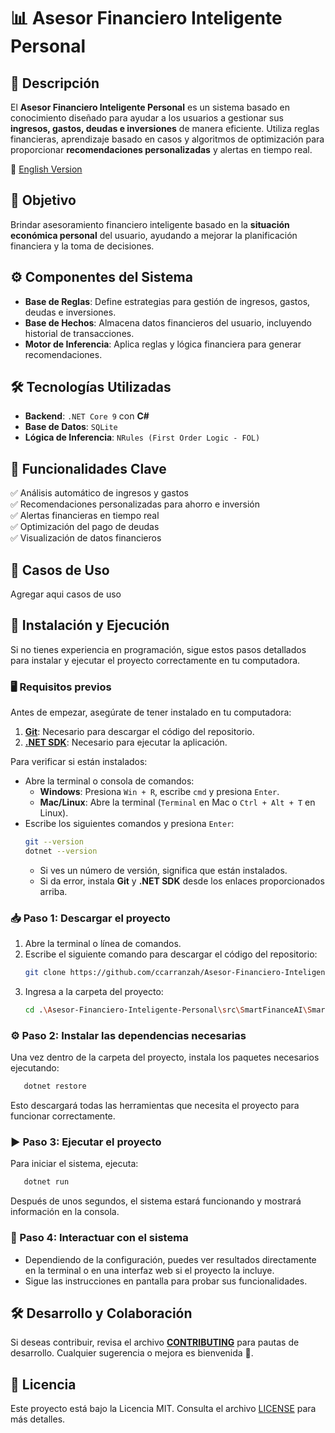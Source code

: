 # 📊 Asesor Financiero Inteligente Personal

## 📌 Descripción
El **Asesor Financiero Inteligente Personal** es un sistema basado en conocimiento diseñado para ayudar a los usuarios a gestionar sus **ingresos, gastos, deudas e inversiones** de manera eficiente. Utiliza reglas financieras, aprendizaje basado en casos y algoritmos de optimización para proporcionar **recomendaciones personalizadas** y alertas en tiempo real.

📄 [English Version](README_EN.md)

## 🎯 Objetivo
Brindar asesoramiento financiero inteligente basado en la **situación económica personal** del usuario, ayudando a mejorar la planificación financiera y la toma de decisiones.

## ⚙️ Componentes del Sistema
- **Base de Reglas**: Define estrategias para gestión de ingresos, gastos, deudas e inversiones.
- **Base de Hechos**: Almacena datos financieros del usuario, incluyendo historial de transacciones.
- **Motor de Inferencia**: Aplica reglas y lógica financiera para generar recomendaciones.

## 🛠️ Tecnologías Utilizadas
- **Backend**: `.NET Core 9` con **C#**
- **Base de Datos**: `SQLite`
- **Lógica de Inferencia**: `NRules (First Order Logic - FOL)`

## 🚀 Funcionalidades Clave
✅ Análisis automático de ingresos y gastos  
✅ Recomendaciones personalizadas para ahorro e inversión  
✅ Alertas financieras en tiempo real  
✅ Optimización del pago de deudas  
✅ Visualización de datos financieros  

## 📌 Casos de Uso
Agregar aqui casos de uso

## 📂 Instalación y Ejecución
Si no tienes experiencia en programación, sigue estos pasos detallados para instalar y ejecutar el proyecto correctamente en tu computadora.

### 🖥️ Requisitos previos
Antes de empezar, asegúrate de tener instalado en tu computadora:
1. [**Git**](https://git-scm.com/downloads): Necesario para descargar el código del repositorio.
2. [**.NET SDK**](https://dotnet.microsoft.com/en-us/download): Necesario para ejecutar la aplicación.

Para verificar si están instalados:
- Abre la terminal o consola de comandos:
  - **Windows**: Presiona `Win + R`, escribe `cmd` y presiona `Enter`.
  - **Mac/Linux**: Abre la terminal (`Terminal` en Mac o `Ctrl + Alt + T` en Linux).
- Escribe los siguientes comandos y presiona `Enter`:
  ```bash
  git --version
  dotnet --version
  ```
  - Si ves un número de versión, significa que están instalados.
  - Si da error, instala **Git** y **.NET SDK** desde los enlaces proporcionados arriba.

### 📥 Paso 1: Descargar el proyecto
1. Abre la terminal o línea de comandos.
2. Escribe el siguiente comando para descargar el código del repositorio:
   ```bash
   git clone https://github.com/ccarranzah/Asesor-Financiero-Inteligente-Personal.git
   ```
3. Ingresa a la carpeta del proyecto:
   ```bash
   cd .\Asesor-Financiero-Inteligente-Personal\src\SmartFinanceAI\SmartFinanceAI.App
   ```

### ⚙️ Paso 2: Instalar las dependencias necesarias
Una vez dentro de la carpeta del proyecto, instala los paquetes necesarios ejecutando:
```bash
   dotnet restore
```
Esto descargará todas las herramientas que necesita el proyecto para funcionar correctamente.

### ▶️ Paso 3: Ejecutar el proyecto
Para iniciar el sistema, ejecuta:
```bash
   dotnet run
```
Después de unos segundos, el sistema estará funcionando y mostrará información en la consola.

### 🔄 Paso 4: Interactuar con el sistema
- Dependiendo de la configuración, puedes ver resultados directamente en la terminal o en una interfaz web si el proyecto la incluye.
- Sigue las instrucciones en pantalla para probar sus funcionalidades.
## 🛠️ Desarrollo y Colaboración
Si deseas contribuir, revisa el archivo **[CONTRIBUTING](CONTRIBUTING.md)** para pautas de desarrollo. Cualquier sugerencia o mejora es bienvenida 🚀.

## 📄 Licencia
Este proyecto está bajo la Licencia MIT. Consulta el archivo [LICENSE](LICENSE) para más detalles.
